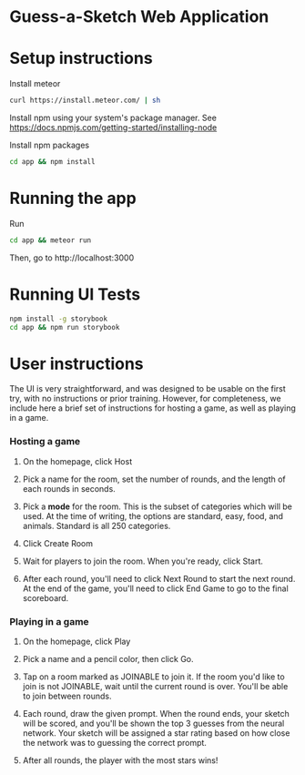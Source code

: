 Guess-a-Sketch Web Application
===

# Setup instructions

Install meteor
```sh
curl https://install.meteor.com/ | sh
```

Install npm using your system's package manager. See https://docs.npmjs.com/getting-started/installing-node

Install npm packages
```sh
cd app && npm install
```

# Running the app

Run
```sh
cd app && meteor run
```

Then, go to http://localhost:3000

# Running UI Tests

```sh
npm install -g storybook
cd app && npm run storybook
```

# User instructions

The UI is very straightforward, and was designed to be usable on the first try, with no instructions or prior training. However, for completeness, we include here a brief set of instructions for hosting a game, as well as playing in a game.

### Hosting a game

1. On the homepage, click Host

2. Pick a name for the room, set the number of rounds, and the length of each rounds in seconds.

3. Pick a **mode** for the room. This is the subset of categories which will be used. At the time of writing, the options are standard, easy, food, and animals. Standard is all 250 categories.

4. Click Create Room

5. Wait for players to join the room. When you're ready, click Start.

6. After each round, you'll need to click Next Round to start the next round. At the end of the game, you'll need to click End Game to go to the final scoreboard.

### Playing in a game

1. On the homepage, click Play

2. Pick a name and a pencil color, then click Go.

3. Tap on a room marked as JOINABLE to join it. If the room you'd like to join is not JOINABLE, wait until the current round is over. You'll be able to join between rounds.

4. Each round, draw the given prompt. When the round ends, your sketch will be scored, and you'll be shown the top 3 guesses from the neural network. Your sketch will be assigned a star rating based on how close the network was to guessing the correct prompt.

5. After all rounds, the player with the most stars wins!